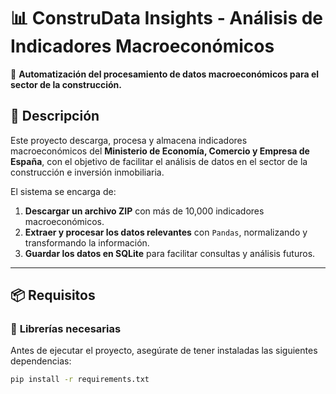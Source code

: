 # 📊 ConstruData Insights - Análisis de Indicadores Macroeconómicos

🚀 **Automatización del procesamiento de datos macroeconómicos para el sector de la construcción.**

## 📌 Descripción

Este proyecto descarga, procesa y almacena indicadores macroeconómicos del **Ministerio de Economía, Comercio y Empresa de España**, con el objetivo de facilitar el análisis de datos en el sector de la construcción e inversión inmobiliaria.

El sistema se encarga de:
1. **Descargar un archivo ZIP** con más de 10,000 indicadores macroeconómicos.
2. **Extraer y procesar los datos relevantes** con `Pandas`, normalizando y transformando la información.
3. **Guardar los datos en SQLite** para facilitar consultas y análisis futuros.

---

## 📦 Requisitos

### 🔹 **Librerías necesarias**
Antes de ejecutar el proyecto, asegúrate de tener instaladas las siguientes dependencias:

```sh
pip install -r requirements.txt

